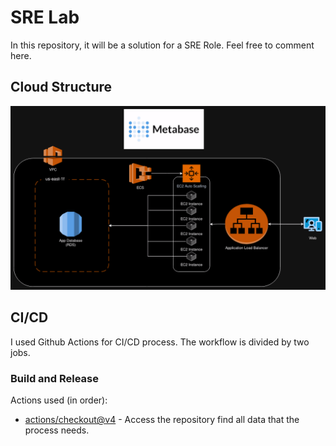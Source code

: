# SRE Lab
In this repository, it will be a solution for a SRE Role. Feel free to comment here.

## Cloud Structure
![Image](https://raw.githubusercontent.com/lucasbussolin/srelab/main/images/diagram.png)

## CI/CD

I used Github Actions for CI/CD process. The workflow is divided by two jobs.

### Build and Release

Actions used (in order):
- [actions/checkout@v4](https://github.com/actions/checkout) - Access the repository find all data that the process needs.



